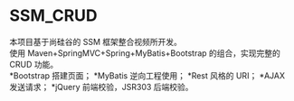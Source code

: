 # SSM_CRUD
本项目基于尚硅谷的 SSM 框架整合视频所开发。</br>
使用 Maven+SpringMVC+Spring+MyBatis+Bootstrap 的组合，实现完整的 CRUD 功能。</br>
*Bootstrap 搭建页面；
*MyBatis 逆向工程使用；
*Rest 风格的 URI；
*AJAX 发送请求；
*jQuery 前端校验，JSR303 后端校验。
